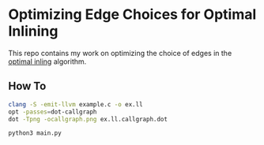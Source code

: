 # Optimizing Edge Choices for Optimal Inlining

This repo contains my work on optimizing the choice of edges in the [optimal inling](https://dl.acm.org/doi/pdf/10.1145/3503222.3507744) algorithm.

## How To

```bash
clang -S -emit-llvm example.c -o ex.ll
opt -passes=dot-callgraph
dot -Tpng -ocallgraph.png ex.ll.callgraph.dot

python3 main.py
```
